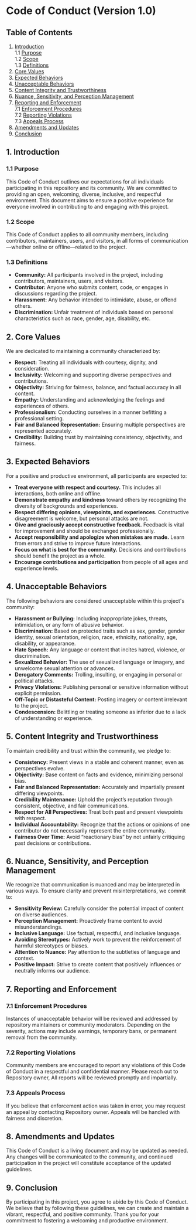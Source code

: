 # Code of Conduct (Version 1.0)

## Table of Contents
1. [Introduction](#1-introduction)  
   1.1 [Purpose](#11-purpose)  
   1.2 [Scope](#12-scope)  
   1.3 [Definitions](#13-definitions)  
2. [Core Values](#2-core-values)  
3. [Expected Behaviors](#3-expected-behaviors)  
4. [Unacceptable Behaviors](#4-unacceptable-behaviors)  
5. [Content Integrity and Trustworthiness](#5-content-integrity-and-trustworthiness)  
6. [Nuance, Sensitivity, and Perception Management](#6-nuance-sensitivity-and-perception-management)  
7. [Reporting and Enforcement](#7-reporting-and-enforcement)  
   7.1 [Enforcement Procedures](#71-enforcement-procedures)  
   7.2 [Reporting Violations](#72-reporting-violations)  
   7.3 [Appeals Process](#73-appeals-process)  
8. [Amendments and Updates](#8-amendments-and-updates)  
9. [Conclusion](#9-conclusion)  


## 1. Introduction

### 1.1 Purpose
This Code of Conduct outlines our expectations for all individuals participating in this repository and its community. We are committed to providing an open, welcoming, diverse, inclusive, and respectful environment. This document aims to ensure a positive experience for everyone involved in contributing to and engaging with this project.

### 1.2 Scope
This Code of Conduct applies to all community members, including contributors, maintainers, users, and visitors, in all forms of communication—whether online or offline—related to the project.

### 1.3 Definitions
- **Community:** All participants involved in the project, including contributors, maintainers, users, and visitors.
- **Contributor:** Anyone who submits content, code, or engages in discussions regarding the project.
- **Harassment:** Any behavior intended to intimidate, abuse, or offend others.
- **Discrimination:** Unfair treatment of individuals based on personal characteristics such as race, gender, age, disability, etc.


## 2. Core Values
We are dedicated to maintaining a community characterized by:
- **Respect:** Treating all individuals with courtesy, dignity, and consideration.
- **Inclusivity:** Welcoming and supporting diverse perspectives and contributions.
- **Objectivity:** Striving for fairness, balance, and factual accuracy in all content.
- **Empathy:** Understanding and acknowledging the feelings and experiences of others.
- **Professionalism:** Conducting ourselves in a manner befitting a professional setting.
- **Fair and Balanced Representation:** Ensuring multiple perspectives are represented accurately.
- **Credibility:** Building trust by maintaining consistency, objectivity, and fairness.


## 3. Expected Behaviors
For a positive and productive environment, all participants are expected to:
- **Treat everyone with respect and courtesy.** This includes all interactions, both online and offline.
- **Demonstrate empathy and kindness** toward others by recognizing the diversity of backgrounds and experiences.
- **Respect differing opinions, viewpoints, and experiences.** Constructive disagreement is welcome, but personal attacks are not.
- **Give and graciously accept constructive feedback.** Feedback is vital for improvement and should be exchanged professionally.
- **Accept responsibility and apologize when mistakes are made.** Learn from errors and strive to improve future interactions.
- **Focus on what is best for the community.** Decisions and contributions should benefit the project as a whole.
- **Encourage contributions and participation** from people of all ages and experience levels.


## 4. Unacceptable Behaviors
The following behaviors are considered unacceptable within this project's community:
- **Harassment or Bullying:** Including inappropriate jokes, threats, intimidation, or any form of abusive behavior.
- **Discrimination:** Based on protected traits such as sex, gender, gender identity, sexual orientation, religion, race, ethnicity, nationality, age, disability, or appearance.
- **Hate Speech:** Any language or content that incites hatred, violence, or discrimination.
- **Sexualized Behavior:** The use of sexualized language or imagery, and unwelcome sexual attention or advances.
- **Derogatory Comments:** Trolling, insulting, or engaging in personal or political attacks.
- **Privacy Violations:** Publishing personal or sensitive information without explicit permission.
- **Off-Topic or Distasteful Content:** Posting imagery or content irrelevant to the project.
- **Condescension:** Belittling or treating someone as inferior due to a lack of understanding or experience.


## 5. Content Integrity and Trustworthiness
To maintain credibility and trust within the community, we pledge to:
- **Consistency:** Present views in a stable and coherent manner, even as perspectives evolve.
- **Objectivity:** Base content on facts and evidence, minimizing personal bias.
- **Fair and Balanced Representation:** Accurately and impartially present differing viewpoints.
- **Credibility Maintenance:** Uphold the project’s reputation through consistent, objective, and fair communications.
- **Respect for All Perspectives:** Treat both past and present viewpoints with respect.
- **Individual Accountability:** Recognize that the actions or opinions of one contributor do not necessarily represent the entire community.
- **Fairness Over Time:** Avoid “reactionary bias” by not unfairly critiquing past decisions or contributions.


## 6. Nuance, Sensitivity, and Perception Management
We recognize that communication is nuanced and may be interpreted in various ways. To ensure clarity and prevent misinterpretations, we commit to:
- **Sensitivity Review:** Carefully consider the potential impact of content on diverse audiences.
- **Perception Management:** Proactively frame content to avoid misunderstandings.
- **Inclusive Language:** Use factual, respectful, and inclusive language.
- **Avoiding Stereotypes:** Actively work to prevent the reinforcement of harmful stereotypes or biases.
- **Attention to Nuance:** Pay attention to the subtleties of language and context.
- **Positive Impact:** Strive to create content that positively influences or neutrally informs our audience.


## 7. Reporting and Enforcement

### 7.1 Enforcement Procedures
Instances of unacceptable behavior will be reviewed and addressed by repository maintainers or community moderators. Depending on the severity, actions may include warnings, temporary bans, or permanent removal from the community.

### 7.2 Reporting Violations
Community members are encouraged to report any violations of this Code of Conduct in a respectful and confidential manner. Please reach out to Repository owner, All reports will be reviewed promptly and impartially.

### 7.3 Appeals Process
If you believe that enforcement action was taken in error, you may request an appeal by contacting Repository owner. Appeals will be handled with fairness and discretion.


## 8. Amendments and Updates
This Code of Conduct is a living document and may be updated as needed. Any changes will be communicated to the community, and continued participation in the project will constitute acceptance of the updated guidelines.


## 9. Conclusion
By participating in this project, you agree to abide by this Code of Conduct. We believe that by following these guidelines, we can create and maintain a vibrant, respectful, and positive community. Thank you for your commitment to fostering a welcoming and productive environment.
